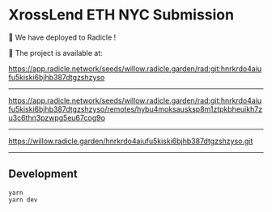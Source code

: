 # XrossLend ETH NYC Submission


🍃 We have deployed to Radicle ! 

🍃 The project is available at:

https://app.radicle.network/seeds/willow.radicle.garden/rad:git:hnrkrdo4aiufu5kiski6bjhb387dtgzshzyso

------------------------------------------------------------------------------------------------------------------------------------------------
   https://app.radicle.network/seeds/willow.radicle.garden/rad:git:hnrkrdo4aiufu5kiski6bjhb387dtgzshzyso/remotes/hybu4moksausksp8m1ztpkbheuikh7zu3c6thn3pzwpg5eu67cog9o
   
------------------------------------------------------------------------------------------------------------------------------------------------
 
https://willow.radicle.garden/hnrkrdo4aiufu5kiski6bjhb387dtgzshzyso.git

------------------------------------------------------------------------------------------------------------------------------------------------



## Development

```
yarn
yarn dev
```
